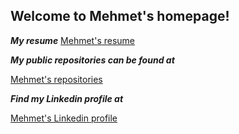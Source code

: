 ## Welcome to Mehmet's homepage!

***My resume***
[Mehmet's resume](https://doganmehmet.github.io/cv/)

***My public repositories can be found at***

[Mehmet's repositories](https://github.com/doganmehmet?tab=repositories)


_**Find my Linkedin profile at**_

[Mehmet's Linkedin profile](https://www.linkedin.com/in/dmehmet/?locale=en_US)
